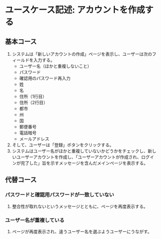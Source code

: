 # ユースケース記述: アカウントを作成する

## 基本コース

1. システムは「新しいアカウントの作成」ページを表示し、ユーザーは次のフィールドを入力する。
    - ユーザー名（ほかと重複しないこと）
    - パスワード
    - 確認用のパスワード再入力
    - 姓
    - 名
    - 住所（1行目）
    - 住所（2行目）
    - 都市
    - 州
    - 国
    - 郵便番号
    - 電話暗号
    - メールアドレス
1. そして、ユーザーは「登録」ボタンをクリックする。
1. システムはユーザー名がほかと重複していないかどうかをチェックし、新しいユーザーアカウントを作成し、「ユーザーアカウントが作成され、ログインが完了した」旨を示すメッセージを含んだメインページを表示する。


## 代替コース

### パスワードと確認用パスワードが一致していない

1. 整合性が取れないというメッセージとともに、ページを再度表示する。

### ユーザー名が重複している

1. ページが再度表示され、違うユーザー名を選ぶようユーザーにうながす。

